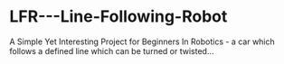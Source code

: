 # LFR---Line-Following-Robot
A Simple Yet Interesting Project for Beginners In Robotics - a car which follows a defined line which can be turned or twisted...
